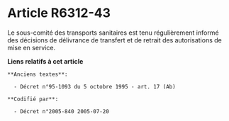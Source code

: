 # Article R6312-43

Le sous-comité des transports sanitaires est tenu régulièrement informé des décisions de délivrance de transfert et de
retrait des autorisations de mise en service.

**Liens relatifs à cet article**

	**Anciens textes**:

	  - Décret n°95-1093 du 5 octobre 1995 - art. 17 (Ab)

	**Codifié par**:

	  - Décret n°2005-840 2005-07-20
